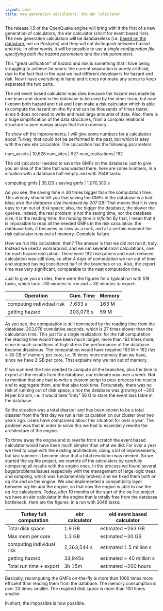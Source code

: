 ```yaml
---
layout: post
title: New generation calculators: the ebr calculator
---
```


The release 1.5 of the OpenQuake engine will bring with it the first
of a new generation of calculators, the ebr calculator (short for
event based risk). The new generation calculators will be databaseless
(i.e. [based on the
datastore](/2015/06/14/introducing-the-datastore/), not on Postgres)
and they will not distinguish between hazard and risk. In other words,
it will be possible to use a *single configuration file specifying
both the hazard parameters and the risk parameters*.

This "great unification" of hazard and risk is something that I have
being struggling to achieve for years: the current separation is purely
artificial, due to the fact that in the past we had different
developers for hazard and risk. Now I have everything in hand and
it does not make any sense to keep separated the two parts.

The old event based calculator was slow because the hazard was made by
one team and stored in the database to be used by the other team; but
now I known both hazard and risk and I can make a risk calculator
which is able to compute the hazard on-the-fly and can be thousands of
times faster, since it does not need to write and read large amounts
of data. Also, there is a huge simplification of the data structures,
from a complex relational structure to pure numpy arrays that live in
memory.

To show off the improvements, I will give some numbers for a calculation
about Turkey, that could not be performed in the past, but which is
easy with the new ebr calculator. The calculation has the following
parameters:

num_assets      | 10,626
num_sites       | 927
num_realizations| 192

The old calculator needed to save the GMFs on the database: just
to give you an idea of the time that was wasted there, here are
some numbers, in a situation with a database half-empty and with
2048 tasks:

computing gmfs         | 35,125 s
saving gmfs 	       | 1,070,300 s

As you see, the saving time is 30 times bigger than the computation
time.  This already should tell you that saving the GMFs in the
database is a bad idea; also *the database size increased by 207
GB!* That means that it is very easy to run out of disk space: also,
the bigger the database, the slower the queries. Indeed, the real
problem is not the saving time, nor the database size, it is the
reading time: *the reading time is infinite*! By that, I mean that it
is impossible to read all the needed GMFs in the risk calculation: the
database fails, it becames as slow as a rock, and at a certain moment
the risk calculator runs out of memory. Complete failure.

How we run this calculation, then? The answer is that we did not run
it, truly.  Instead we used a workaround, and we run several small
calculations, one for each hazard realization. There were 192
realizations and each reduced calculation was still slow, so after 4
days of computation we run out of time and stopped having considered
half of the branches or so. Also, the export time was very
significant, comparable to the neat computation time.

Just to give you an ides, there were the figures for a typical run with 518
tasks, which took ¬30 minutes to run and ~ 30 minutes to export:

Operation              | Cum. Time | Memory
-----------------------|-----------|--------
computing individual risk | 7,633 s| 163 M
getting hazard | 203,076 s| 59 M

As you see, the computation is still dominated by the reading time from
the database, 203,076 cumulative seconds, which is 27 times slower than
the calculation time. This just for a single realization: for the full
computation the reading time would have been much longer, more than
192 times more, since in such conditions of high stress the performance
of the database become disastrous. The computation would have required
163 M * 192 rlzs = 30 GB of memory per core, i.e. 15 times more
memory than we have, since we have 2 GB per core. That explains why
we ran out of memory.

If we summed the time needed to compute all the branches, plus the time to
export all the results from the database, our estimate was over a week.
Not to mention that one had to write a custom script to post-process the results
and to aggregate them, and that also took time. Fortunately, there was no
risk of running out of disk space, since the database was growing of ~300 M
per branch, i.e. it would take "only" 56 G to store the event loss table
in the database.

So the situation was a total disaster and has been known to be a total
disaster from the first day we run a risk calculation on our cluster over two
years ago. Users have complained about this situation for over a year.
The problem was that in order to solve this we had to essentially rewrite
the architecture of the engine.

To throw away the engine and to rewrite from scratch the
event based calculator would have been much simpler than what we did.
For over a year we tried to cope with the existing architecture, doing
a lot of improvements, but last summer it become clear that a total
revolution was needed. So we started the oq-lite project, we rewrote
*all* the calculators by carefully comparing all results with the
engine ones. In the process we found several bugs/problems/issues
(especially with the management of large logic trees and sampling, which was
fundamentally broken) and we fixed them both on oq-lite and on the
engine.  We also implemented a compatibility layer between oq-lite and
the engine, so that now the engine is able to use the oq-lite
calculators.  Today, after 10 months of the start of the oq-lite
project, we have an ebr calculator in the engine that is totally free
from the database bottleneck. Here are the figures, in a run with
2048 tasks:

Turkey full computation  | ebr calculator | old event based calculator
-------------------------|----------------|----------------------------
Total disk space | 1.9 GB | estimated ~263 GB
Max mem per core | 1.3 GB | estimated ~30 GB
computing individual risk | 2,363,544 s | estimated 1.5 million s
getting hazard | 33,945s | estimated > 40 million s
Total run time + export   | 3h 15m | estimated ~200 hours

Basically, recomputing the GMFs on-the-fly is more than 1000 times
more efficient than reading them from the database. The memory
consumption is over 20 times smaller. The required
disk space is more than 100 times smaller.

In short, the impossible is now possible.
